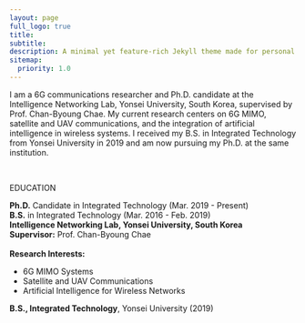 ```yaml
---
layout: page
full_logo: true
title: 
subtitle: 
description: A minimal yet feature-rich Jekyll theme made for personal websites and blogs.
sitemap:
  priority: 1.0
---
```


<!--
<div class="bio-container">
  <img src="/assets/img/new_profile_wide_final.png" alt="My Photo" class="profile-photo">
  <div class="bio-content">
    <p class="describe-text">
      I am a 6G communications researcher and a Ph.D. candidate at the Intelligence Networking Lab, Yonsei University, South Korea, under the supervision of Prof. Chan-Byoung Chae. Currently, my research focuses on 6G MIMO, satellite and UAV communications, and artificial intelligence. I received my B.S. degree from the School of Integrated Technology at Yonsei University in 2019, where I am currently pursuing the Ph.D. degree.
    </p>
  </div>
</div>
-->

<p class="main-text"> I am a 6G communications researcher and Ph.D. candidate at the Intelligence Networking Lab, Yonsei University, South Korea, supervised by Prof. Chan-Byoung Chae. My current research centers on 6G MIMO, satellite and UAV communications, and the integration of artificial intelligence in wireless systems. I received my B.S. in Integrated Technology from Yonsei University in 2019 and am now pursuing my Ph.D. at the same institution. </p>
<br>
<p class="main-title"> EDUCATION</p>
<p class="main-text"> 
<strong>Ph.D.</strong> Candidate in Integrated Technology (Mar. 2019 - Present)<br>
<strong>B.S.</strong> in Integrated Technology (Mar. 2016 - Feb. 2019)<br>
  <strong>Intelligence Networking Lab, Yonsei University, South Korea</strong> <br>
  <strong>Supervisor:</strong> Prof. Chan-Byoung Chae <br><br>
  <strong>Research Interests:</strong>
  <ul>
    <li>6G MIMO Systems</li>
    <li>Satellite and UAV Communications</li>
    <li>Artificial Intelligence for Wireless Networks</li>
  </ul>
  <strong>B.S., Integrated Technology</strong>, Yonsei University (2019)
</p>
<br>
<br>
<br>
<br>
<br>
<br>
<br>
